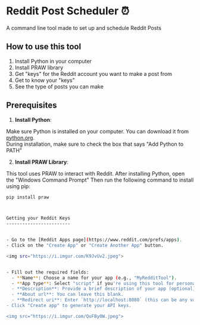 # Reddit Post Scheduler ⏰
A command line tool made to set up and schedule Reddit Posts 

How to use this tool
--------------------

1) Install Python in your computer
2) Install PRAW library 
1) Get "keys" for the Reddit account you want to make a post from
2) Get to know your "keys" 
3) See the type of posts you can make



## Prerequisites

1. **Install Python**:

Make sure Python is installed on your computer. You can download it from [python.org](https://www.python.org/downloads/).<br>
During installation, make sure to check the box that says "Add Python to PATH"

2. **Install PRAW Library**: 

This tool uses PRAW to interact with Reddit. After installing Python, open the "Windows Command Prompt"
Then run the following  command to install using pip:

   ```bash
   pip install praw



Getting your Reddit Keys
------------------------


- Go to the [Reddit Apps page](https://www.reddit.com/prefs/apps).
- Click on the "Create App" or "Create Another App" button.

<img src="https://i.imgur.com/K9JvUv2.jpeg"> 


- Fill out the required fields:
     - **Name**: Choose a name for your app (e.g., "MyRedditTool").
     - **App type**: Select "script" if you're using this tool for personal use.
     - **Description**: Provide a brief description of your app (optional).
     - **About url**: You can leave this blank.
     - **Redirect uri**: Enter `http://localhost:8080` (this can be any valid URL).
   - Click "Create app" to generate your API keys.

<img src="https://i.imgur.com/QuFBy0W.jpeg">

